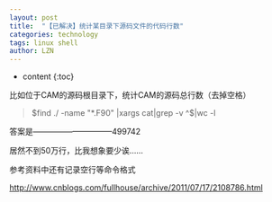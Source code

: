```yaml
---
layout: post
title:  "【已解决】统计某目录下源码文件的代码行数" 
categories: technology
tags: linux shell
author: LZN
---
```


* content
{:toc}

比如位于CAM的源码根目录下，统计CAM的源码总行数（去掉空格）
<blockquote>$find ./ -name "*.F90" |xargs cat|grep -v ^$|wc -l</blockquote>
答案是——————————499742

居然不到50万行，比我想象要少诶……

参考资料中还有记录空行等命令格式

http://www.cnblogs.com/fullhouse/archive/2011/07/17/2108786.html
